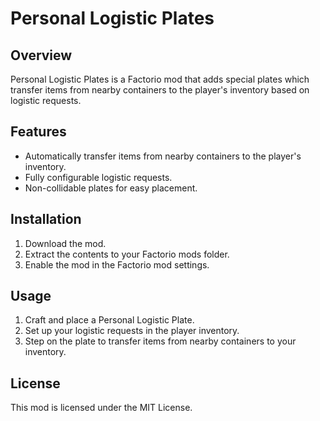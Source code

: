 # Personal Logistic Plates

## Overview

Personal Logistic Plates is a Factorio mod that adds special plates which transfer items from nearby containers to the player's inventory based on logistic requests.

## Features

- Automatically transfer items from nearby containers to the player's inventory.
- Fully configurable logistic requests.
- Non-collidable plates for easy placement.

## Installation

1. Download the mod.
2. Extract the contents to your Factorio mods folder.
3. Enable the mod in the Factorio mod settings.

## Usage

1. Craft and place a Personal Logistic Plate.
2. Set up your logistic requests in the player inventory.
3. Step on the plate to transfer items from nearby containers to your inventory.

## License

This mod is licensed under the MIT License.